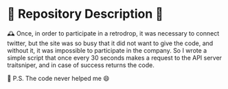
# 📜 Repository Description 📜

🕰️ Once, in order to participate in a retrodrop, it was necessary to connect twitter, but the site was so busy that it did not want to give the code, and without it, it was impossible to participate in the company. So I wrote a simple script that once every 30 seconds makes a request to the API server traitsniper, and in case of success returns the code.

📝 P.S. The code never helped me 😄 

